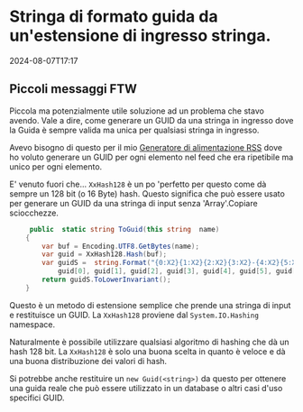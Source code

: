 # Stringa di formato guida da un'estensione di ingresso stringa.

<!--category-- C# -->
<datetime class="hidden">2024-08-07T17:17</datetime>

## Piccoli messaggi FTW

Piccola ma potenzialmente utile soluzione ad un problema che stavo avendo. Vale a dire, come generare un GUID da una stringa in ingresso dove la Guida è sempre valida ma unica per qualsiasi stringa in ingresso.

Avevo bisogno di questo per il mio [Generatore di alimentazione RSS](/blog/addinganrssfilewithaspnetcore) dove ho voluto generare un GUID per ogni elemento nel feed che era ripetibile ma unico per ogni elemento.

E' venuto fuori che... `XxHash128` è un po 'perfetto per questo come dà sempre un 128 bit (o 16 Byte) hash. Questo significa che può essere usato per generare un GUID da una stringa di input senza 'Array'.Copiare sciocchezze.

```csharp
     public  static string ToGuid(this string  name)
    {
        var buf = Encoding.UTF8.GetBytes(name);
        var guid = XxHash128.Hash(buf);
        var guidS =  string.Format("{0:X2}{1:X2}{2:X2}{3:X2}-{4:X2}{5:X2}-{6:X2}{7:X2}-{8:X2}{9:X2}-{10:X2}{11:X2}{12:X2}{13:X2}{14:X2}{15:X2}", 
            guid[0], guid[1], guid[2], guid[3], guid[4], guid[5], guid[6], guid[7], guid[8], guid[9], guid[10], guid[11], guid[12], guid[13], guid[14], guid[15]);
        return guidS.ToLowerInvariant();
    }
```

Questo è un metodo di estensione semplice che prende una stringa di input e restituisce un GUID. La `XxHash128` proviene dal `System.IO.Hashing` namespace.

Naturalmente è possibile utilizzare qualsiasi algoritmo di hashing che dà un hash 128 bit. La `XxHash128` è solo una buona scelta in quanto è veloce e dà una buona distribuzione dei valori di hash.

Si potrebbe anche restituire un `new Guid(<string>)` da questo per ottenere una guida reale che può essere utilizzato in un database o altri casi d'uso specifici GUID.